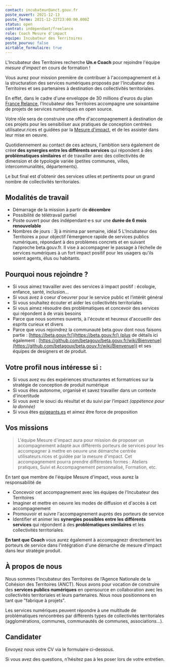 ```yaml
---
contact: incubateur@anct.gouv.fr
poste_ouvert: 2021-12-13
poste_ferme: 2021-12-22T23:00:00.000Z
status: open
contrat: indépendant/freelance
role: Coach Mesure d'impact
equipe: Incubateur des Territoires
poste_pourvu: false
airtable_formulaire: true
---
```


L'Incubateur des Territoires recherche **Un.e Coach** pour rejoindre l'équipe *mesure d'impact* en cours de formation !

Vous aurez pour mission première de contribuer à l'accompagnement et à la structuration des services numériques proposés par l'Incubateur des Territoires et ses partenaires à destination des collectivités territoriales.

En effet, dans le cadre d'une enveloppe de 30 millions d'euros du plan [France Relance](https://incubateur.anct.gouv.fr/actualites/resultats-de-la-consultation-nationale-france-relance-co-construction-de-services-numeriques/), l'Incubateur des Territoires accompagne une soixantaine de projets de services numériques en open source.

Votre rôle sera de construire une offre d'accompagnement à destination de ces projets pour les sensibiliser aux pratiques de conception centrées utilisateur.rices et guidées par la [Mesure d'impact](https://doc.incubateur.net/communaute/gerer-sa-startup-detat-ou-de-territoires-au-quotidien/je-gere-mon-produit-et-son-impact/definir-et-mesurer-limpact), et de les assister dans leur mise en oeuvre.

Quotidiennement au contact de ces acteurs, l'ambition sera également de crée**r des synergies entre les différents services** qui répondent à des **problématiques similaires** et de travailler avec des collectivités de dimension et de typologie variée (petites communes, villes, intercommunalités, départements).

Le but final est d'obtenir des services utiles et pertinents pour un grand nombre de collectivités territoriales.
## Modalités de travail

- Démarrage de la mission à partir de **décembre**
- Possibilité de télétravail partiel
- Poste ouvert pour des indépendant·e·s sur une **durée de 6 mois renouvelable**
- Nombres de jours : 3j à minima par semaine, idéal 5
L'Incubateur des Territoires a pour objectif l’émergence rapide de services publics numériques, répondant à des problèmes concrets et en suivant l’approche beta.gouv.fr. Il vise à accompagner le passage à l’échelle de services numériques à un fort impact positif pour les usagers qu'ils soient agents, élus ou habitants.

## Pourquoi nous rejoindre ?

- Si vous aimez travailler avec des services à impact positif : écologie, enfance, santé, inclusion...
- Si vous avez à coeur d'oeuvrer pour le service public et l’intérêt général
- Si vous souhaitez écouter et aider les collectivités territoriales
- Si vous aimez résoudre des problématiques et concevoir des services qui répondent à de vrais besoins
- Parce que nous sommes ouverts, à l'écoute et heureux d'accueillir des esprits curieux et divers
- Parce que vous rejoindrez la communauté beta.gouv dont nous faisons partie : [https://beta.gouv.fr/](https://beta.gouv.fr/) (plus de détails ici également : [https://github.com/betagouv/beta.gouv.fr/wiki/Bienvenue](https://github.com/betagouv/beta.gouv.fr/wiki/Bienvenue)) et ses équipes de designers et de produit.

## **Votre profil nous intéresse si :**

- Si vous avez eu des expériences structurantes et formatrices sur la stratégie de conception de produit numérique
- Si vous êtes autonome, organisé et savez travailler dans un contexte d'incertitude
- Si vous avez le souci du résultat et du suivi par l’impact *(appétence pour la donnée)*
- Si vous êtes [exigeants.es](http://exigeants.es/) et aimez être force de proposition

## Vos missions

> L'équipe Mesure d'impact aura pour mission de proposer un accompagnement adapté aux différents porteurs de services pour les accompagner à mettre en oeuvre une démarche centrée utilisateurs.rices et guidée par la mesure d'impact.
Cet accompagnement pourra prendre différentes formes : Ateliers pratiques, Suivi et Accompagnement personnalisé, Formation, etc.
> 

En tant que membre de l'équipe Mesure d'impact, vous aurez la responsabilité de

- Concevoir cet accompagnement avec les équipes de l'Incubateur des Territoires
- Imaginer et mettre en oeuvre les modes de diffusion et d'accès à cet accompagnement
- Promouvoir et suivre l'accompagnement auprès des porteurs de service
- Identifier et animer les **synergies possibles entre les différents services** qui répondent à des **problématiques similaires** et les collectivités territoriales.

**En tant que Coach** vous aurez également à accompagnezr directement les porteurs de service dans l'intégration d'une démarche de mesure d'impact dans leur stratégie produit.

## À propos de nous

Nous sommes l'Incubateur des Territoires de l’Agence Nationale de la Cohésion des Territoires (ANCT). Nous avons pour vocation de construire des **services publics numériques** en opensource en collaboration avec les collectivités territoriales et leurs partenaires. Nous nous positionnons en tant que "fabrique à projets".

Les services numériques peuvent répondre à une multitude de problématiques rencontrées par différents types de collectivités territoriales (agglomérations, communes, communautés de communes, associations...).

## Candidater

Envoyez nous votre CV via le formulaire ci-dessous.

Si vous avez des questions, n’hésitez pas à les poser lors de votre entretien.
